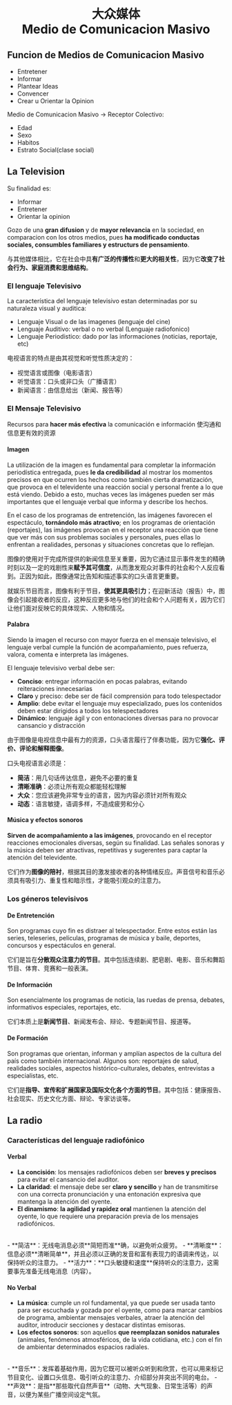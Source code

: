 <h1 align="center">大众媒体<br />Medio de Comunicacion Masivo</h1>

## Funcion de Medios de Comunicacion Masivo

- Entretener
- Informar
- Plantear Ideas
- Convencer
- Crear u Orientar la Opinion

Medio de Comunicacion Masivo -> Receptor Colectivo:
- Edad
- Sexo
- Habitos
- Estrato Social(clase social)

## La Television

Su finalidad es:
- Informar
- Entretener
- Orientar la opinion

Gozo de una **gran difusion** y de **mayor relevancia** en la sociedad, en comparacion con los otros medios, pues **ha modificado conductas sociales, consumbles familiares y estructurs de pensamiento**.

与其他媒体相比，它在社会中具**有广泛的传播性**和**更大的相关性**，因为它**改变了社会行为、家庭消费和思维结构**。

### El lenguaje Televisivo

La característica del lenguaje televisivo estan determinadas por su naturaleza visual y auditica:
- Lenguaje Visual o de las imagenes (lenguaje del cine)
- Lenguaje Auditivo: verbal o no verbal (Lenguaje radiofonico)
- Lenguaje Periodistico: dado por las informaciones (noticias, reportaje, etc)
 
电视语言的特点是由其视觉和听觉性质决定的：
- 视觉语言或图像（电影语言）
- 听觉语言：口头或非口头（广播语言）
- 新闻语言：由信息给出（新闻、报告等）

### El Mensaje Televisivo

Recursos para **hacer más efectiva** la comunicación e información
使沟通和信息更有效的资源

#### Imagen

La utilización de la imagen es fundamental para completar la información periodística entregada, pues **le da credibilidad** al mostrar los momentos precisos en que ocurren los hechos como también cierta dramatización, que provoca en el televidente una reacción social y personal frente a lo que está viendo. Debido a esto, muchas veces las imágenes pueden ser más importantes que el lenguaje verbal que informa y describe los hechos.

En el caso de los programas de entretención, las imágenes favorecen el espectáculo, **tornándolo más atractivo**; en los programas de orientación (reportajes), las imágenes provocan en el receptor una reacción que tiene que ver más con sus problemas sociales y personales, pues ellas lo enfrentan a realidades, personas y situaciones concretas que lo reflejan.

图像的使用对于完成所提供的新闻信息至关重要，因为它通过显示事件发生的精确时刻以及一定的戏剧性来**赋予其可信度**，从而激发观众对事件的社会和个人反应看到。正因为如此，图像通常比告知和描述事实的口头语言更重要。

就娱乐节目而言，图像有利于节目，**使其更具吸引力**；在迎新活动（报告）中，图像会引起接收者的反应，这种反应更多地与他们的社会和个人问题有关，因为它们让他们面对反映它的具体现实、人物和情况。

#### Palabra

Siendo la imagen el recurso con mayor fuerza en el mensaje televisivo, el lenguaje verbal cumple la función de acompañamiento, pues refuerza, valora, comenta e interpreta las imágenes.

El lenguaje televisivo verbal debe ser:

- **Conciso**: entregar información en pocas palabras, evitando reiteraciones innecesarias
- **Claro** y preciso: debe ser de fácil comprensión para todo telespectador
- **Amplio**: debe evitar el lenguaje muy especializado, pues los contenidos deben estar dirigidos a todos los telespectadores
- **Dinámico**: lenguaje ágil y con entonaciones diversas para no provocar cansancio y distracción

由于图像是电视信息中最有力的资源，口头语言履行了伴奏功能，因为它**强化、评价、评论和解释图像**。

口头电视语言必须是：
- **简洁**：用几句话传达信息，避免不必要的重复
- **清晰准确**：必须让所有观众都能轻松理解
- **大众**：您应该避免非常专业的语言，因为内容必须针对所有观众
- **动态**：语言敏捷，语调多样，不造成疲劳和分心

#### Música y efectos sonoros

**Sirven de acompañamiento a las imágenes**, provocando en el receptor reacciones emocionales diversas, según su finalidad. Las señales sonoras y la música deben ser atractivas, repetitivas y sugerentes para captar la atención del televidente.

它们作为**图像的陪衬**，根据其目的激发接收者的各种情绪反应。声音信号和音乐必须具有吸引力、重复性和暗示性，才能吸引观众的注意力。

### Los géneros televisivos

#### De Entretención

Son programas cuyo fin es distraer al telespectador. Entre estos están las series, teleseries, películas, programas de música y baile, deportes, concursos y espectáculos en general.

它们是旨在**分散观众注意力的节目**。其中包括连续剧、肥皂剧、电影、音乐和舞蹈节目、体育、竞赛和一般表演。

#### De Información

Son esencialmente los programas de noticia, las ruedas de prensa, debates, informativos especiales, reportajes, etc.

它们本质上是**新闻节目**、新闻发布会、辩论、专题新闻节目、报道等。

#### De Formación

Son programas que orientan, informan y amplían aspectos de la cultura del país como también internacional. Algunos son: reportajes de salud, realidades sociales, aspectos histórico-culturales, debates, entrevistas a especialistas, etc.

它们是**指导、宣传和扩展国家及国际文化各个方面的节目**。其中包括：健康报告、社会现实、历史文化方面、辩论、专家访谈等。

## La radio

### Características del lenguaje radiofónico

#### Verbal

- **La concisión**: los mensajes radiofónicos deben ser **breves y precisos** para evitar el cansancio del auditor.
- **La claridad**: el mensaje debe ser **claro y sencillo** y han de transmitirse con una correcta pronunciación y una entonación expresiva que mantenga la atención del oyente.
- **El dinamismo**: **la agilidad y rapidez oral** mantienen la atención del oyente, lo que requiere una preparación previa de los mensajes radiofónicos.
<br />
- **简洁**：无线电消息必须**简短而准**确，以避免听众疲劳。
- **清晰度**：信息必须**清晰简单**，并且必须以正确的发音和富有表现力的语调来传达，以保持听众的注意力。
- **活力**：**口头敏捷和速度**保持听众的注意力，这需要事先准备无线电消息（内容）。

#### No Verbal

- **La música**: cumple un rol fundamental, ya que puede ser usada tanto para ser escuchada y gozada por el oyente, como para marcar cambios de programa, ambientar mensajes verbales, atraer la atención del auditor, introducir secciones y destacar distintas emisoras.
- **Los efectos sonoros**: son aquellos **que reemplazan sonidos naturales** (animales, fenómenos atmosféricos, de la vida cotidiana, etc.) con el fin de ambientar determinados espacios radiales.
<br />
- **音乐**：发挥着基础作用，因为它既可以被听众听到和欣赏，也可以用来标记节目变化、设置口头信息、吸引听众的注意力、介绍部分并突出不同的电台。
- **声效**：是指**那些取代自然声音**（动物、大气现象、日常生活等）的声音，以便为某些广播空间设定气氛。